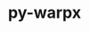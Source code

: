 ---
title: "py-warpx"
layout: cache
categories: [package, develop]
meta: {"versions": ["23.03", "23.06", "23.07"], "compilers": ["gcc@=11.1.0"], "oss": ["ubuntu20.04"], "platforms": ["linux"], "targets": ["ppc64le", "x86_64_v3"], "stacks": ["e4s", "e4s-power", "root"], "num_specs": 102, "num_specs_by_stack": {"root": 102, "e4s-power": 52, "e4s": 50}}
spec_details: [{"hash": "jx73ibfhscbtjcwzbhmboqb555hijl3n", "compiler": "gcc@=11.1.0", "versions": ["23.06"], "os": "ubuntu20.04", "platform": "linux", "target": "ppc64le", "variants": ["build_system=python_pip", "+mpi"], "stacks": ["root", "e4s-power"], "size": "-", "tarball": "https://binaries.spack.io/develop/build_cache/linux-ubuntu20.04-ppc64le/gcc-11.1.0/py-warpx-23.06/linux-ubuntu20.04-ppc64le-gcc-11.1.0-py-warpx-23.06-jx73ibfhscbtjcwzbhmboqb555hijl3n.spack"}, {"hash": "34ohraq6lbpymypqmxqykd6tquzrytmw", "compiler": "gcc@=11.1.0", "versions": ["23.03"], "os": "ubuntu20.04", "platform": "linux", "target": "ppc64le", "variants": ["build_system=python_pip", "+mpi"], "stacks": ["root", "e4s-power"], "size": "-", "tarball": "https://binaries.spack.io/develop/build_cache/linux-ubuntu20.04-ppc64le/gcc-11.1.0/py-warpx-23.03/linux-ubuntu20.04-ppc64le-gcc-11.1.0-py-warpx-23.03-34ohraq6lbpymypqmxqykd6tquzrytmw.spack"}, {"hash": "azp4ag7wk7f32fuzadjqrfu7fnjn6jl7", "compiler": "gcc@=11.1.0", "versions": ["23.03"], "os": "ubuntu20.04", "platform": "linux", "target": "ppc64le", "variants": ["build_system=python_pip", "+mpi"], "stacks": ["root", "e4s-power"], "size": "-", "tarball": "https://binaries.spack.io/develop/build_cache/linux-ubuntu20.04-ppc64le/gcc-11.1.0/py-warpx-23.03/linux-ubuntu20.04-ppc64le-gcc-11.1.0-py-warpx-23.03-azp4ag7wk7f32fuzadjqrfu7fnjn6jl7.spack"}, {"hash": "n3q64rhgvm7fi6lrjybp6ytttc42csso", "compiler": "gcc@=11.1.0", "versions": ["23.03"], "os": "ubuntu20.04", "platform": "linux", "target": "ppc64le", "variants": ["build_system=python_pip", "+mpi"], "stacks": ["root", "e4s-power"], "size": "-", "tarball": "https://binaries.spack.io/develop/build_cache/linux-ubuntu20.04-ppc64le/gcc-11.1.0/py-warpx-23.03/linux-ubuntu20.04-ppc64le-gcc-11.1.0-py-warpx-23.03-n3q64rhgvm7fi6lrjybp6ytttc42csso.spack"}, {"hash": "37moofvbodfoxmf65rydnlozzuudvznr", "compiler": "gcc@=11.1.0", "versions": ["23.03"], "os": "ubuntu20.04", "platform": "linux", "target": "ppc64le", "variants": ["build_system=python_pip", "+mpi"], "stacks": ["root", "e4s-power"], "size": "-", "tarball": "https://binaries.spack.io/develop/build_cache/linux-ubuntu20.04-ppc64le/gcc-11.1.0/py-warpx-23.03/linux-ubuntu20.04-ppc64le-gcc-11.1.0-py-warpx-23.03-37moofvbodfoxmf65rydnlozzuudvznr.spack"}, {"hash": "wile7xitkmcm6fzz6qp2xiwu2xw3brh6", "compiler": "gcc@=11.1.0", "versions": ["23.03"], "os": "ubuntu20.04", "platform": "linux", "target": "ppc64le", "variants": ["build_system=python_pip", "+mpi"], "stacks": ["root", "e4s-power"], "size": "-", "tarball": "https://binaries.spack.io/develop/build_cache/linux-ubuntu20.04-ppc64le/gcc-11.1.0/py-warpx-23.03/linux-ubuntu20.04-ppc64le-gcc-11.1.0-py-warpx-23.03-wile7xitkmcm6fzz6qp2xiwu2xw3brh6.spack"}, {"hash": "7cyyinmob2n6xfgmdudvppui2ghwttzm", "compiler": "gcc@=11.1.0", "versions": ["23.03"], "os": "ubuntu20.04", "platform": "linux", "target": "ppc64le", "variants": ["build_system=python_pip", "+mpi"], "stacks": ["root", "e4s-power"], "size": "-", "tarball": "https://binaries.spack.io/develop/build_cache/linux-ubuntu20.04-ppc64le/gcc-11.1.0/py-warpx-23.03/linux-ubuntu20.04-ppc64le-gcc-11.1.0-py-warpx-23.03-7cyyinmob2n6xfgmdudvppui2ghwttzm.spack"}, {"hash": "vghj4rni4zqlraipvgwranc7j53qrukn", "compiler": "gcc@=11.1.0", "versions": ["23.03"], "os": "ubuntu20.04", "platform": "linux", "target": "ppc64le", "variants": ["build_system=python_pip", "+mpi"], "stacks": ["root", "e4s-power"], "size": "-", "tarball": "https://binaries.spack.io/develop/build_cache/linux-ubuntu20.04-ppc64le/gcc-11.1.0/py-warpx-23.03/linux-ubuntu20.04-ppc64le-gcc-11.1.0-py-warpx-23.03-vghj4rni4zqlraipvgwranc7j53qrukn.spack"}, {"hash": "46j5nod5rhopz5ofart5f65vg7uyqd5m", "compiler": "gcc@=11.1.0", "versions": ["23.03"], "os": "ubuntu20.04", "platform": "linux", "target": "ppc64le", "variants": ["build_system=python_pip", "+mpi"], "stacks": ["root", "e4s-power"], "size": "-", "tarball": "https://binaries.spack.io/develop/build_cache/linux-ubuntu20.04-ppc64le/gcc-11.1.0/py-warpx-23.03/linux-ubuntu20.04-ppc64le-gcc-11.1.0-py-warpx-23.03-46j5nod5rhopz5ofart5f65vg7uyqd5m.spack"}, {"hash": "wz4uh4trzzkryqxq4gmxwvyqyv22axqk", "compiler": "gcc@=11.1.0", "versions": ["23.03"], "os": "ubuntu20.04", "platform": "linux", "target": "ppc64le", "variants": ["build_system=python_pip", "+mpi"], "stacks": ["root", "e4s-power"], "size": "-", "tarball": "https://binaries.spack.io/develop/build_cache/linux-ubuntu20.04-ppc64le/gcc-11.1.0/py-warpx-23.03/linux-ubuntu20.04-ppc64le-gcc-11.1.0-py-warpx-23.03-wz4uh4trzzkryqxq4gmxwvyqyv22axqk.spack"}, {"hash": "4im3jsbudhrlnps7kwtjwsrbrq2y755g", "compiler": "gcc@=11.1.0", "versions": ["23.03"], "os": "ubuntu20.04", "platform": "linux", "target": "ppc64le", "variants": ["build_system=python_pip", "+mpi"], "stacks": ["root", "e4s-power"], "size": "-", "tarball": "https://binaries.spack.io/develop/build_cache/linux-ubuntu20.04-ppc64le/gcc-11.1.0/py-warpx-23.03/linux-ubuntu20.04-ppc64le-gcc-11.1.0-py-warpx-23.03-4im3jsbudhrlnps7kwtjwsrbrq2y755g.spack"}, {"hash": "hgp6iocygtfmuoj2ac5a36evqhylhgvx", "compiler": "gcc@=11.1.0", "versions": ["23.03"], "os": "ubuntu20.04", "platform": "linux", "target": "ppc64le", "variants": ["build_system=python_pip", "+mpi"], "stacks": ["root", "e4s-power"], "size": "-", "tarball": "https://binaries.spack.io/develop/build_cache/linux-ubuntu20.04-ppc64le/gcc-11.1.0/py-warpx-23.03/linux-ubuntu20.04-ppc64le-gcc-11.1.0-py-warpx-23.03-hgp6iocygtfmuoj2ac5a36evqhylhgvx.spack"}, {"hash": "2otgiu4tzudfsm6vafnwodxt2piyexzs", "compiler": "gcc@=11.1.0", "versions": ["23.03"], "os": "ubuntu20.04", "platform": "linux", "target": "ppc64le", "variants": ["build_system=python_pip", "+mpi"], "stacks": ["root", "e4s-power"], "size": "-", "tarball": "https://binaries.spack.io/develop/build_cache/linux-ubuntu20.04-ppc64le/gcc-11.1.0/py-warpx-23.03/linux-ubuntu20.04-ppc64le-gcc-11.1.0-py-warpx-23.03-2otgiu4tzudfsm6vafnwodxt2piyexzs.spack"}, {"hash": "nt2rswa5odkw5bkjtxkoyjj7iv7nphdv", "compiler": "gcc@=11.1.0", "versions": ["23.03"], "os": "ubuntu20.04", "platform": "linux", "target": "ppc64le", "variants": ["build_system=python_pip", "+mpi"], "stacks": ["root", "e4s-power"], "size": "-", "tarball": "https://binaries.spack.io/develop/build_cache/linux-ubuntu20.04-ppc64le/gcc-11.1.0/py-warpx-23.03/linux-ubuntu20.04-ppc64le-gcc-11.1.0-py-warpx-23.03-nt2rswa5odkw5bkjtxkoyjj7iv7nphdv.spack"}, {"hash": "d2nvwcs2usi2tjpfe6xuoy4zk7qudnxt", "compiler": "gcc@=11.1.0", "versions": ["23.03"], "os": "ubuntu20.04", "platform": "linux", "target": "ppc64le", "variants": ["build_system=python_pip", "+mpi"], "stacks": ["root", "e4s-power"], "size": "-", "tarball": "https://binaries.spack.io/develop/build_cache/linux-ubuntu20.04-ppc64le/gcc-11.1.0/py-warpx-23.03/linux-ubuntu20.04-ppc64le-gcc-11.1.0-py-warpx-23.03-d2nvwcs2usi2tjpfe6xuoy4zk7qudnxt.spack"}, {"hash": "yeielbtzqjjkjyguntrajt5kggwgws2k", "compiler": "gcc@=11.1.0", "versions": ["23.03"], "os": "ubuntu20.04", "platform": "linux", "target": "ppc64le", "variants": ["build_system=python_pip", "+mpi"], "stacks": ["root", "e4s-power"], "size": "-", "tarball": "https://binaries.spack.io/develop/build_cache/linux-ubuntu20.04-ppc64le/gcc-11.1.0/py-warpx-23.03/linux-ubuntu20.04-ppc64le-gcc-11.1.0-py-warpx-23.03-yeielbtzqjjkjyguntrajt5kggwgws2k.spack"}, {"hash": "5z6rkuxblo7gqplivwlp7orydyl76d54", "compiler": "gcc@=11.1.0", "versions": ["23.03"], "os": "ubuntu20.04", "platform": "linux", "target": "ppc64le", "variants": ["build_system=python_pip", "+mpi"], "stacks": ["root", "e4s-power"], "size": "-", "tarball": "https://binaries.spack.io/develop/build_cache/linux-ubuntu20.04-ppc64le/gcc-11.1.0/py-warpx-23.03/linux-ubuntu20.04-ppc64le-gcc-11.1.0-py-warpx-23.03-5z6rkuxblo7gqplivwlp7orydyl76d54.spack"}, {"hash": "jnkrf6yk5vnhmqjd3trw6uuduybi5277", "compiler": "gcc@=11.1.0", "versions": ["23.03"], "os": "ubuntu20.04", "platform": "linux", "target": "ppc64le", "variants": ["build_system=python_pip", "+mpi"], "stacks": ["root", "e4s-power"], "size": "-", "tarball": "https://binaries.spack.io/develop/build_cache/linux-ubuntu20.04-ppc64le/gcc-11.1.0/py-warpx-23.03/linux-ubuntu20.04-ppc64le-gcc-11.1.0-py-warpx-23.03-jnkrf6yk5vnhmqjd3trw6uuduybi5277.spack"}, {"hash": "pmzi7pngxfdsnfj5s4ler3xitw3bkzru", "compiler": "gcc@=11.1.0", "versions": ["23.03"], "os": "ubuntu20.04", "platform": "linux", "target": "ppc64le", "variants": ["build_system=python_pip", "+mpi"], "stacks": ["root", "e4s-power"], "size": "-", "tarball": "https://binaries.spack.io/develop/build_cache/linux-ubuntu20.04-ppc64le/gcc-11.1.0/py-warpx-23.03/linux-ubuntu20.04-ppc64le-gcc-11.1.0-py-warpx-23.03-pmzi7pngxfdsnfj5s4ler3xitw3bkzru.spack"}, {"hash": "ciolgbrygeml4wzdy6qbjgotg2dojtkw", "compiler": "gcc@=11.1.0", "versions": ["23.03"], "os": "ubuntu20.04", "platform": "linux", "target": "ppc64le", "variants": ["build_system=python_pip", "+mpi"], "stacks": ["root", "e4s-power"], "size": "-", "tarball": "https://binaries.spack.io/develop/build_cache/linux-ubuntu20.04-ppc64le/gcc-11.1.0/py-warpx-23.03/linux-ubuntu20.04-ppc64le-gcc-11.1.0-py-warpx-23.03-ciolgbrygeml4wzdy6qbjgotg2dojtkw.spack"}, {"hash": "7dupdwvyxmrzj6a4d62x7e5nvbdc6gd4", "compiler": "gcc@=11.1.0", "versions": ["23.03"], "os": "ubuntu20.04", "platform": "linux", "target": "ppc64le", "variants": ["build_system=python_pip", "+mpi"], "stacks": ["root", "e4s-power"], "size": "-", "tarball": "https://binaries.spack.io/develop/build_cache/linux-ubuntu20.04-ppc64le/gcc-11.1.0/py-warpx-23.03/linux-ubuntu20.04-ppc64le-gcc-11.1.0-py-warpx-23.03-7dupdwvyxmrzj6a4d62x7e5nvbdc6gd4.spack"}, {"hash": "tnjzejs7iwdka4mkwnondizw3mzu2qni", "compiler": "gcc@=11.1.0", "versions": ["23.03"], "os": "ubuntu20.04", "platform": "linux", "target": "ppc64le", "variants": ["build_system=python_pip", "+mpi"], "stacks": ["root", "e4s-power"], "size": "-", "tarball": "https://binaries.spack.io/develop/build_cache/linux-ubuntu20.04-ppc64le/gcc-11.1.0/py-warpx-23.03/linux-ubuntu20.04-ppc64le-gcc-11.1.0-py-warpx-23.03-tnjzejs7iwdka4mkwnondizw3mzu2qni.spack"}, {"hash": "ar2azzgdlz3puy4ebyagiwfhs7wgymqn", "compiler": "gcc@=11.1.0", "versions": ["23.03"], "os": "ubuntu20.04", "platform": "linux", "target": "ppc64le", "variants": ["build_system=python_pip", "+mpi"], "stacks": ["root", "e4s-power"], "size": "-", "tarball": "https://binaries.spack.io/develop/build_cache/linux-ubuntu20.04-ppc64le/gcc-11.1.0/py-warpx-23.03/linux-ubuntu20.04-ppc64le-gcc-11.1.0-py-warpx-23.03-ar2azzgdlz3puy4ebyagiwfhs7wgymqn.spack"}, {"hash": "77aprn4aeahgkjyqv7xhydsair4xjgqz", "compiler": "gcc@=11.1.0", "versions": ["23.06"], "os": "ubuntu20.04", "platform": "linux", "target": "ppc64le", "variants": ["build_system=python_pip", "+mpi"], "stacks": ["root", "e4s-power"], "size": "-", "tarball": "https://binaries.spack.io/develop/build_cache/linux-ubuntu20.04-ppc64le/gcc-11.1.0/py-warpx-23.06/linux-ubuntu20.04-ppc64le-gcc-11.1.0-py-warpx-23.06-77aprn4aeahgkjyqv7xhydsair4xjgqz.spack"}, {"hash": "eftu2goonadmf4mzxaeis5lm2hs2v2rj", "compiler": "gcc@=11.1.0", "versions": ["23.03"], "os": "ubuntu20.04", "platform": "linux", "target": "ppc64le", "variants": ["build_system=python_pip", "+mpi"], "stacks": ["root", "e4s-power"], "size": "-", "tarball": "https://binaries.spack.io/develop/build_cache/linux-ubuntu20.04-ppc64le/gcc-11.1.0/py-warpx-23.03/linux-ubuntu20.04-ppc64le-gcc-11.1.0-py-warpx-23.03-eftu2goonadmf4mzxaeis5lm2hs2v2rj.spack"}, {"hash": "5tgtmvopadyv34dp64drv4fd6ckmzpm2", "compiler": "gcc@=11.1.0", "versions": ["23.06"], "os": "ubuntu20.04", "platform": "linux", "target": "ppc64le", "variants": ["build_system=python_pip", "+mpi"], "stacks": ["root", "e4s-power"], "size": "-", "tarball": "https://binaries.spack.io/develop/build_cache/linux-ubuntu20.04-ppc64le/gcc-11.1.0/py-warpx-23.06/linux-ubuntu20.04-ppc64le-gcc-11.1.0-py-warpx-23.06-5tgtmvopadyv34dp64drv4fd6ckmzpm2.spack"}, {"hash": "fzmn6mopojfjghknnodrsbnnhhc5nbll", "compiler": "gcc@=11.1.0", "versions": ["23.03"], "os": "ubuntu20.04", "platform": "linux", "target": "ppc64le", "variants": ["build_system=python_pip", "+mpi"], "stacks": ["root", "e4s-power"], "size": "-", "tarball": "https://binaries.spack.io/develop/build_cache/linux-ubuntu20.04-ppc64le/gcc-11.1.0/py-warpx-23.03/linux-ubuntu20.04-ppc64le-gcc-11.1.0-py-warpx-23.03-fzmn6mopojfjghknnodrsbnnhhc5nbll.spack"}, {"hash": "z5apyplukyatc5khtvkwrkc724ivw7rh", "compiler": "gcc@=11.1.0", "versions": ["23.03"], "os": "ubuntu20.04", "platform": "linux", "target": "ppc64le", "variants": ["build_system=python_pip", "+mpi"], "stacks": ["root", "e4s-power"], "size": "-", "tarball": "https://binaries.spack.io/develop/build_cache/linux-ubuntu20.04-ppc64le/gcc-11.1.0/py-warpx-23.03/linux-ubuntu20.04-ppc64le-gcc-11.1.0-py-warpx-23.03-z5apyplukyatc5khtvkwrkc724ivw7rh.spack"}, {"hash": "uljsbf5gfvza2pgtenzh5hy66euvypsd", "compiler": "gcc@=11.1.0", "versions": ["23.03"], "os": "ubuntu20.04", "platform": "linux", "target": "ppc64le", "variants": ["build_system=python_pip", "+mpi"], "stacks": ["root", "e4s-power"], "size": "-", "tarball": "https://binaries.spack.io/develop/build_cache/linux-ubuntu20.04-ppc64le/gcc-11.1.0/py-warpx-23.03/linux-ubuntu20.04-ppc64le-gcc-11.1.0-py-warpx-23.03-uljsbf5gfvza2pgtenzh5hy66euvypsd.spack"}, {"hash": "nz3xc7mf377ysobwoyw7jgzzduiewzqr", "compiler": "gcc@=11.1.0", "versions": ["23.03"], "os": "ubuntu20.04", "platform": "linux", "target": "ppc64le", "variants": ["build_system=python_pip", "+mpi"], "stacks": ["root", "e4s-power"], "size": "-", "tarball": "https://binaries.spack.io/develop/build_cache/linux-ubuntu20.04-ppc64le/gcc-11.1.0/py-warpx-23.03/linux-ubuntu20.04-ppc64le-gcc-11.1.0-py-warpx-23.03-nz3xc7mf377ysobwoyw7jgzzduiewzqr.spack"}, {"hash": "acqdy5xqdoejdnol66q7jx4ciozzcgoj", "compiler": "gcc@=11.1.0", "versions": ["23.06"], "os": "ubuntu20.04", "platform": "linux", "target": "ppc64le", "variants": ["build_system=python_pip", "+mpi"], "stacks": ["root", "e4s-power"], "size": "-", "tarball": "https://binaries.spack.io/develop/build_cache/linux-ubuntu20.04-ppc64le/gcc-11.1.0/py-warpx-23.06/linux-ubuntu20.04-ppc64le-gcc-11.1.0-py-warpx-23.06-acqdy5xqdoejdnol66q7jx4ciozzcgoj.spack"}, {"hash": "ge5fnwd2xqbbro6gttv73hc7qlokbyal", "compiler": "gcc@=11.1.0", "versions": ["23.03"], "os": "ubuntu20.04", "platform": "linux", "target": "ppc64le", "variants": ["build_system=python_pip", "+mpi"], "stacks": ["root", "e4s-power"], "size": "-", "tarball": "https://binaries.spack.io/develop/build_cache/linux-ubuntu20.04-ppc64le/gcc-11.1.0/py-warpx-23.03/linux-ubuntu20.04-ppc64le-gcc-11.1.0-py-warpx-23.03-ge5fnwd2xqbbro6gttv73hc7qlokbyal.spack"}, {"hash": "qhovqybrb37vl3h4ac3ghenwokbgxpnj", "compiler": "gcc@=11.1.0", "versions": ["23.03"], "os": "ubuntu20.04", "platform": "linux", "target": "ppc64le", "variants": ["build_system=python_pip", "+mpi"], "stacks": ["root", "e4s-power"], "size": "-", "tarball": "https://binaries.spack.io/develop/build_cache/linux-ubuntu20.04-ppc64le/gcc-11.1.0/py-warpx-23.03/linux-ubuntu20.04-ppc64le-gcc-11.1.0-py-warpx-23.03-qhovqybrb37vl3h4ac3ghenwokbgxpnj.spack"}, {"hash": "zxgkcg46uvjtdbqwkgootipa27batgnw", "compiler": "gcc@=11.1.0", "versions": ["23.03"], "os": "ubuntu20.04", "platform": "linux", "target": "ppc64le", "variants": ["build_system=python_pip", "+mpi"], "stacks": ["root", "e4s-power"], "size": "-", "tarball": "https://binaries.spack.io/develop/build_cache/linux-ubuntu20.04-ppc64le/gcc-11.1.0/py-warpx-23.03/linux-ubuntu20.04-ppc64le-gcc-11.1.0-py-warpx-23.03-zxgkcg46uvjtdbqwkgootipa27batgnw.spack"}, {"hash": "ncdjxhuwj4mlkkq7qdusnz2j56f5gkxp", "compiler": "gcc@=11.1.0", "versions": ["23.07"], "os": "ubuntu20.04", "platform": "linux", "target": "ppc64le", "variants": ["build_system=python_pip", "+mpi"], "stacks": ["root", "e4s-power"], "size": "-", "tarball": "https://binaries.spack.io/develop/build_cache/linux-ubuntu20.04-ppc64le/gcc-11.1.0/py-warpx-23.07/linux-ubuntu20.04-ppc64le-gcc-11.1.0-py-warpx-23.07-ncdjxhuwj4mlkkq7qdusnz2j56f5gkxp.spack"}, {"hash": "daect73wo7sp7aac2ojwqekizr4mxx4j", "compiler": "gcc@=11.1.0", "versions": ["23.06"], "os": "ubuntu20.04", "platform": "linux", "target": "ppc64le", "variants": ["build_system=python_pip", "+mpi"], "stacks": ["root", "e4s-power"], "size": "-", "tarball": "https://binaries.spack.io/develop/build_cache/linux-ubuntu20.04-ppc64le/gcc-11.1.0/py-warpx-23.06/linux-ubuntu20.04-ppc64le-gcc-11.1.0-py-warpx-23.06-daect73wo7sp7aac2ojwqekizr4mxx4j.spack"}, {"hash": "fcvorofjptmkn2his463u6gglclfjavt", "compiler": "gcc@=11.1.0", "versions": ["23.06"], "os": "ubuntu20.04", "platform": "linux", "target": "ppc64le", "variants": ["build_system=python_pip", "+mpi"], "stacks": ["root", "e4s-power"], "size": "-", "tarball": "https://binaries.spack.io/develop/build_cache/linux-ubuntu20.04-ppc64le/gcc-11.1.0/py-warpx-23.06/linux-ubuntu20.04-ppc64le-gcc-11.1.0-py-warpx-23.06-fcvorofjptmkn2his463u6gglclfjavt.spack"}, {"hash": "krzlbbqpbz5pl5isa7ttr4rfa7nlb7ir", "compiler": "gcc@=11.1.0", "versions": ["23.06"], "os": "ubuntu20.04", "platform": "linux", "target": "ppc64le", "variants": ["build_system=python_pip", "+mpi"], "stacks": ["root", "e4s-power"], "size": "-", "tarball": "https://binaries.spack.io/develop/build_cache/linux-ubuntu20.04-ppc64le/gcc-11.1.0/py-warpx-23.06/linux-ubuntu20.04-ppc64le-gcc-11.1.0-py-warpx-23.06-krzlbbqpbz5pl5isa7ttr4rfa7nlb7ir.spack"}, {"hash": "6wdwzq4ntjudcglcdpki4iitrg72jqgf", "compiler": "gcc@=11.1.0", "versions": ["23.06"], "os": "ubuntu20.04", "platform": "linux", "target": "ppc64le", "variants": ["build_system=python_pip", "+mpi"], "stacks": ["root", "e4s-power"], "size": "-", "tarball": "https://binaries.spack.io/develop/build_cache/linux-ubuntu20.04-ppc64le/gcc-11.1.0/py-warpx-23.06/linux-ubuntu20.04-ppc64le-gcc-11.1.0-py-warpx-23.06-6wdwzq4ntjudcglcdpki4iitrg72jqgf.spack"}, {"hash": "mr2mj7n45qecj6g37mxpijjw62qdqcgk", "compiler": "gcc@=11.1.0", "versions": ["23.06"], "os": "ubuntu20.04", "platform": "linux", "target": "ppc64le", "variants": ["build_system=python_pip", "+mpi"], "stacks": ["root", "e4s-power"], "size": "-", "tarball": "https://binaries.spack.io/develop/build_cache/linux-ubuntu20.04-ppc64le/gcc-11.1.0/py-warpx-23.06/linux-ubuntu20.04-ppc64le-gcc-11.1.0-py-warpx-23.06-mr2mj7n45qecj6g37mxpijjw62qdqcgk.spack"}, {"hash": "keevb4s3oq6c672thjvnx7yqrvscrkkb", "compiler": "gcc@=11.1.0", "versions": ["23.06"], "os": "ubuntu20.04", "platform": "linux", "target": "ppc64le", "variants": ["build_system=python_pip", "+mpi"], "stacks": ["root", "e4s-power"], "size": "-", "tarball": "https://binaries.spack.io/develop/build_cache/linux-ubuntu20.04-ppc64le/gcc-11.1.0/py-warpx-23.06/linux-ubuntu20.04-ppc64le-gcc-11.1.0-py-warpx-23.06-keevb4s3oq6c672thjvnx7yqrvscrkkb.spack"}, {"hash": "ozpt6s6vt7ddb7ciyaotbomyhrhpakpu", "compiler": "gcc@=11.1.0", "versions": ["23.06"], "os": "ubuntu20.04", "platform": "linux", "target": "ppc64le", "variants": ["build_system=python_pip", "+mpi"], "stacks": ["root", "e4s-power"], "size": "-", "tarball": "https://binaries.spack.io/develop/build_cache/linux-ubuntu20.04-ppc64le/gcc-11.1.0/py-warpx-23.06/linux-ubuntu20.04-ppc64le-gcc-11.1.0-py-warpx-23.06-ozpt6s6vt7ddb7ciyaotbomyhrhpakpu.spack"}, {"hash": "nso5oklcr2cyul2vor3dtefktr5rkd25", "compiler": "gcc@=11.1.0", "versions": ["23.06"], "os": "ubuntu20.04", "platform": "linux", "target": "ppc64le", "variants": ["build_system=python_pip", "+mpi"], "stacks": ["root", "e4s-power"], "size": "-", "tarball": "https://binaries.spack.io/develop/build_cache/linux-ubuntu20.04-ppc64le/gcc-11.1.0/py-warpx-23.06/linux-ubuntu20.04-ppc64le-gcc-11.1.0-py-warpx-23.06-nso5oklcr2cyul2vor3dtefktr5rkd25.spack"}, {"hash": "xjkufykibp36g2otykjxgeerudaobgkj", "compiler": "gcc@=11.1.0", "versions": ["23.06"], "os": "ubuntu20.04", "platform": "linux", "target": "ppc64le", "variants": ["build_system=python_pip", "+mpi"], "stacks": ["root", "e4s-power"], "size": "-", "tarball": "https://binaries.spack.io/develop/build_cache/linux-ubuntu20.04-ppc64le/gcc-11.1.0/py-warpx-23.06/linux-ubuntu20.04-ppc64le-gcc-11.1.0-py-warpx-23.06-xjkufykibp36g2otykjxgeerudaobgkj.spack"}, {"hash": "zstsi4b3wzs6y5j7kcirs23jpd5jydhf", "compiler": "gcc@=11.1.0", "versions": ["23.06"], "os": "ubuntu20.04", "platform": "linux", "target": "ppc64le", "variants": ["build_system=python_pip", "+mpi"], "stacks": ["root", "e4s-power"], "size": "-", "tarball": "https://binaries.spack.io/develop/build_cache/linux-ubuntu20.04-ppc64le/gcc-11.1.0/py-warpx-23.06/linux-ubuntu20.04-ppc64le-gcc-11.1.0-py-warpx-23.06-zstsi4b3wzs6y5j7kcirs23jpd5jydhf.spack"}, {"hash": "7hajtrbic3incszyofspklvfmybp5hx6", "compiler": "gcc@=11.1.0", "versions": ["23.06"], "os": "ubuntu20.04", "platform": "linux", "target": "ppc64le", "variants": ["build_system=python_pip", "+mpi"], "stacks": ["root", "e4s-power"], "size": "-", "tarball": "https://binaries.spack.io/develop/build_cache/linux-ubuntu20.04-ppc64le/gcc-11.1.0/py-warpx-23.06/linux-ubuntu20.04-ppc64le-gcc-11.1.0-py-warpx-23.06-7hajtrbic3incszyofspklvfmybp5hx6.spack"}, {"hash": "x6pbyqamrpjlmecyuzerqnilutjxtial", "compiler": "gcc@=11.1.0", "versions": ["23.06"], "os": "ubuntu20.04", "platform": "linux", "target": "ppc64le", "variants": ["build_system=python_pip", "+mpi"], "stacks": ["root", "e4s-power"], "size": "-", "tarball": "https://binaries.spack.io/develop/build_cache/linux-ubuntu20.04-ppc64le/gcc-11.1.0/py-warpx-23.06/linux-ubuntu20.04-ppc64le-gcc-11.1.0-py-warpx-23.06-x6pbyqamrpjlmecyuzerqnilutjxtial.spack"}, {"hash": "jtq3szacjucofe7yaj6lnyxxkdv5cjdq", "compiler": "gcc@=11.1.0", "versions": ["23.07"], "os": "ubuntu20.04", "platform": "linux", "target": "ppc64le", "variants": ["build_system=python_pip", "+mpi"], "stacks": ["root", "e4s-power"], "size": "-", "tarball": "https://binaries.spack.io/develop/build_cache/linux-ubuntu20.04-ppc64le/gcc-11.1.0/py-warpx-23.07/linux-ubuntu20.04-ppc64le-gcc-11.1.0-py-warpx-23.07-jtq3szacjucofe7yaj6lnyxxkdv5cjdq.spack"}, {"hash": "vksimzxq6j4q45whpjrdfjurcacof52p", "compiler": "gcc@=11.1.0", "versions": ["23.06"], "os": "ubuntu20.04", "platform": "linux", "target": "ppc64le", "variants": ["build_system=python_pip", "+mpi"], "stacks": ["root", "e4s-power"], "size": "-", "tarball": "https://binaries.spack.io/develop/build_cache/linux-ubuntu20.04-ppc64le/gcc-11.1.0/py-warpx-23.06/linux-ubuntu20.04-ppc64le-gcc-11.1.0-py-warpx-23.06-vksimzxq6j4q45whpjrdfjurcacof52p.spack"}, {"hash": "uuyrmyhdcwy4wt7acbmqm7gbzjq7ni2p", "compiler": "gcc@=11.1.0", "versions": ["23.06"], "os": "ubuntu20.04", "platform": "linux", "target": "ppc64le", "variants": ["build_system=python_pip", "+mpi"], "stacks": ["root", "e4s-power"], "size": "-", "tarball": "https://binaries.spack.io/develop/build_cache/linux-ubuntu20.04-ppc64le/gcc-11.1.0/py-warpx-23.06/linux-ubuntu20.04-ppc64le-gcc-11.1.0-py-warpx-23.06-uuyrmyhdcwy4wt7acbmqm7gbzjq7ni2p.spack"}, {"hash": "tsdgamdttglgvcjqqxv2yiiimjc574z5", "compiler": "gcc@=11.1.0", "versions": ["23.06"], "os": "ubuntu20.04", "platform": "linux", "target": "ppc64le", "variants": ["build_system=python_pip", "+mpi"], "stacks": ["root", "e4s-power"], "size": "-", "tarball": "https://binaries.spack.io/develop/build_cache/linux-ubuntu20.04-ppc64le/gcc-11.1.0/py-warpx-23.06/linux-ubuntu20.04-ppc64le-gcc-11.1.0-py-warpx-23.06-tsdgamdttglgvcjqqxv2yiiimjc574z5.spack"}, {"hash": "x26bemviluosd7emn6zarozs54qfoqje", "compiler": "gcc@=11.1.0", "versions": ["23.07"], "os": "ubuntu20.04", "platform": "linux", "target": "ppc64le", "variants": ["build_system=python_pip", "+mpi"], "stacks": ["root", "e4s-power"], "size": "-", "tarball": "https://binaries.spack.io/develop/build_cache/linux-ubuntu20.04-ppc64le/gcc-11.1.0/py-warpx-23.07/linux-ubuntu20.04-ppc64le-gcc-11.1.0-py-warpx-23.07-x26bemviluosd7emn6zarozs54qfoqje.spack"}, {"hash": "2w62rv33fv3vix7yi3dllrezwiad57jz", "compiler": "gcc@=11.1.0", "versions": ["23.03"], "os": "ubuntu20.04", "platform": "linux", "target": "x86_64_v3", "variants": ["build_system=python_pip", "+mpi"], "stacks": ["e4s", "root"], "size": "-", "tarball": "https://binaries.spack.io/develop/build_cache/linux-ubuntu20.04-x86_64_v3/gcc-11.1.0/py-warpx-23.03/linux-ubuntu20.04-x86_64_v3-gcc-11.1.0-py-warpx-23.03-2w62rv33fv3vix7yi3dllrezwiad57jz.spack"}, {"hash": "gxuin5dzfoanrgxfsg73tp6m37c7fc22", "compiler": "gcc@=11.1.0", "versions": ["23.03"], "os": "ubuntu20.04", "platform": "linux", "target": "x86_64_v3", "variants": ["build_system=python_pip", "+mpi"], "stacks": ["e4s", "root"], "size": "-", "tarball": "https://binaries.spack.io/develop/build_cache/linux-ubuntu20.04-x86_64_v3/gcc-11.1.0/py-warpx-23.03/linux-ubuntu20.04-x86_64_v3-gcc-11.1.0-py-warpx-23.03-gxuin5dzfoanrgxfsg73tp6m37c7fc22.spack"}, {"hash": "hiujhkdz7cxrag2db6mewpyepulicp7q", "compiler": "gcc@=11.1.0", "versions": ["23.03"], "os": "ubuntu20.04", "platform": "linux", "target": "x86_64_v3", "variants": ["build_system=python_pip", "+mpi"], "stacks": ["e4s", "root"], "size": "-", "tarball": "https://binaries.spack.io/develop/build_cache/linux-ubuntu20.04-x86_64_v3/gcc-11.1.0/py-warpx-23.03/linux-ubuntu20.04-x86_64_v3-gcc-11.1.0-py-warpx-23.03-hiujhkdz7cxrag2db6mewpyepulicp7q.spack"}, {"hash": "hgvwknlsbksuuok35b4yyzasnescn7kj", "compiler": "gcc@=11.1.0", "versions": ["23.03"], "os": "ubuntu20.04", "platform": "linux", "target": "x86_64_v3", "variants": ["build_system=python_pip", "+mpi"], "stacks": ["e4s", "root"], "size": "-", "tarball": "https://binaries.spack.io/develop/build_cache/linux-ubuntu20.04-x86_64_v3/gcc-11.1.0/py-warpx-23.03/linux-ubuntu20.04-x86_64_v3-gcc-11.1.0-py-warpx-23.03-hgvwknlsbksuuok35b4yyzasnescn7kj.spack"}, {"hash": "f4cgnrsmuiz24gnijusr3jx7wwnal2bq", "compiler": "gcc@=11.1.0", "versions": ["23.03"], "os": "ubuntu20.04", "platform": "linux", "target": "x86_64_v3", "variants": ["build_system=python_pip", "+mpi"], "stacks": ["e4s", "root"], "size": "-", "tarball": "https://binaries.spack.io/develop/build_cache/linux-ubuntu20.04-x86_64_v3/gcc-11.1.0/py-warpx-23.03/linux-ubuntu20.04-x86_64_v3-gcc-11.1.0-py-warpx-23.03-f4cgnrsmuiz24gnijusr3jx7wwnal2bq.spack"}, {"hash": "bcgwrer4usypsqclzjeqfhajrkv6brg6", "compiler": "gcc@=11.1.0", "versions": ["23.03"], "os": "ubuntu20.04", "platform": "linux", "target": "x86_64_v3", "variants": ["build_system=python_pip", "+mpi"], "stacks": ["e4s", "root"], "size": "-", "tarball": "https://binaries.spack.io/develop/build_cache/linux-ubuntu20.04-x86_64_v3/gcc-11.1.0/py-warpx-23.03/linux-ubuntu20.04-x86_64_v3-gcc-11.1.0-py-warpx-23.03-bcgwrer4usypsqclzjeqfhajrkv6brg6.spack"}, {"hash": "36dr4vdg6apewsgw6iwkukekyvnvvdkz", "compiler": "gcc@=11.1.0", "versions": ["23.03"], "os": "ubuntu20.04", "platform": "linux", "target": "x86_64_v3", "variants": ["build_system=python_pip", "+mpi"], "stacks": ["e4s", "root"], "size": "-", "tarball": "https://binaries.spack.io/develop/build_cache/linux-ubuntu20.04-x86_64_v3/gcc-11.1.0/py-warpx-23.03/linux-ubuntu20.04-x86_64_v3-gcc-11.1.0-py-warpx-23.03-36dr4vdg6apewsgw6iwkukekyvnvvdkz.spack"}, {"hash": "3lzquwh2um5n5zlwamjmgffqlibske2d", "compiler": "gcc@=11.1.0", "versions": ["23.03"], "os": "ubuntu20.04", "platform": "linux", "target": "x86_64_v3", "variants": ["build_system=python_pip", "+mpi"], "stacks": ["e4s", "root"], "size": "-", "tarball": "https://binaries.spack.io/develop/build_cache/linux-ubuntu20.04-x86_64_v3/gcc-11.1.0/py-warpx-23.03/linux-ubuntu20.04-x86_64_v3-gcc-11.1.0-py-warpx-23.03-3lzquwh2um5n5zlwamjmgffqlibske2d.spack"}, {"hash": "c5pd5ie2i3czoa2iu3nl63vgcus32ysc", "compiler": "gcc@=11.1.0", "versions": ["23.03"], "os": "ubuntu20.04", "platform": "linux", "target": "x86_64_v3", "variants": ["build_system=python_pip", "+mpi"], "stacks": ["e4s", "root"], "size": "-", "tarball": "https://binaries.spack.io/develop/build_cache/linux-ubuntu20.04-x86_64_v3/gcc-11.1.0/py-warpx-23.03/linux-ubuntu20.04-x86_64_v3-gcc-11.1.0-py-warpx-23.03-c5pd5ie2i3czoa2iu3nl63vgcus32ysc.spack"}, {"hash": "2iapvo37tsn5vnpc2ne3y7digwfyhi3r", "compiler": "gcc@=11.1.0", "versions": ["23.03"], "os": "ubuntu20.04", "platform": "linux", "target": "x86_64_v3", "variants": ["build_system=python_pip", "+mpi"], "stacks": ["e4s", "root"], "size": "-", "tarball": "https://binaries.spack.io/develop/build_cache/linux-ubuntu20.04-x86_64_v3/gcc-11.1.0/py-warpx-23.03/linux-ubuntu20.04-x86_64_v3-gcc-11.1.0-py-warpx-23.03-2iapvo37tsn5vnpc2ne3y7digwfyhi3r.spack"}, {"hash": "phnaishljxoxd4s6axfuvw7afcycuj3j", "compiler": "gcc@=11.1.0", "versions": ["23.06"], "os": "ubuntu20.04", "platform": "linux", "target": "x86_64_v3", "variants": ["build_system=python_pip", "+mpi"], "stacks": ["e4s", "root"], "size": "-", "tarball": "https://binaries.spack.io/develop/build_cache/linux-ubuntu20.04-x86_64_v3/gcc-11.1.0/py-warpx-23.06/linux-ubuntu20.04-x86_64_v3-gcc-11.1.0-py-warpx-23.06-phnaishljxoxd4s6axfuvw7afcycuj3j.spack"}, {"hash": "ej3p4d3xvt7yc2vw2og2346z76rgehrw", "compiler": "gcc@=11.1.0", "versions": ["23.03"], "os": "ubuntu20.04", "platform": "linux", "target": "x86_64_v3", "variants": ["build_system=python_pip", "+mpi"], "stacks": ["e4s", "root"], "size": "-", "tarball": "https://binaries.spack.io/develop/build_cache/linux-ubuntu20.04-x86_64_v3/gcc-11.1.0/py-warpx-23.03/linux-ubuntu20.04-x86_64_v3-gcc-11.1.0-py-warpx-23.03-ej3p4d3xvt7yc2vw2og2346z76rgehrw.spack"}, {"hash": "ig5r5jisfmxp3hztto5ejzezu34dvpyt", "compiler": "gcc@=11.1.0", "versions": ["23.03"], "os": "ubuntu20.04", "platform": "linux", "target": "x86_64_v3", "variants": ["build_system=python_pip", "+mpi"], "stacks": ["e4s", "root"], "size": "-", "tarball": "https://binaries.spack.io/develop/build_cache/linux-ubuntu20.04-x86_64_v3/gcc-11.1.0/py-warpx-23.03/linux-ubuntu20.04-x86_64_v3-gcc-11.1.0-py-warpx-23.03-ig5r5jisfmxp3hztto5ejzezu34dvpyt.spack"}, {"hash": "skgvg6y7u7rhoqnfrtu2kp4ufevcgcp2", "compiler": "gcc@=11.1.0", "versions": ["23.03"], "os": "ubuntu20.04", "platform": "linux", "target": "x86_64_v3", "variants": ["build_system=python_pip", "+mpi"], "stacks": ["e4s", "root"], "size": "-", "tarball": "https://binaries.spack.io/develop/build_cache/linux-ubuntu20.04-x86_64_v3/gcc-11.1.0/py-warpx-23.03/linux-ubuntu20.04-x86_64_v3-gcc-11.1.0-py-warpx-23.03-skgvg6y7u7rhoqnfrtu2kp4ufevcgcp2.spack"}, {"hash": "tiexfzz4iqqd5bxry2bekgubyc3qlfuu", "compiler": "gcc@=11.1.0", "versions": ["23.03"], "os": "ubuntu20.04", "platform": "linux", "target": "x86_64_v3", "variants": ["build_system=python_pip", "+mpi"], "stacks": ["e4s", "root"], "size": "-", "tarball": "https://binaries.spack.io/develop/build_cache/linux-ubuntu20.04-x86_64_v3/gcc-11.1.0/py-warpx-23.03/linux-ubuntu20.04-x86_64_v3-gcc-11.1.0-py-warpx-23.03-tiexfzz4iqqd5bxry2bekgubyc3qlfuu.spack"}, {"hash": "k5bnx6fst5jucyujrrpbroejmzi65esr", "compiler": "gcc@=11.1.0", "versions": ["23.03"], "os": "ubuntu20.04", "platform": "linux", "target": "x86_64_v3", "variants": ["build_system=python_pip", "+mpi"], "stacks": ["e4s", "root"], "size": "-", "tarball": "https://binaries.spack.io/develop/build_cache/linux-ubuntu20.04-x86_64_v3/gcc-11.1.0/py-warpx-23.03/linux-ubuntu20.04-x86_64_v3-gcc-11.1.0-py-warpx-23.03-k5bnx6fst5jucyujrrpbroejmzi65esr.spack"}, {"hash": "4cyrjm6flgzrhvy4rt2euiltljaitlof", "compiler": "gcc@=11.1.0", "versions": ["23.06"], "os": "ubuntu20.04", "platform": "linux", "target": "x86_64_v3", "variants": ["build_system=python_pip", "+mpi"], "stacks": ["e4s", "root"], "size": "-", "tarball": "https://binaries.spack.io/develop/build_cache/linux-ubuntu20.04-x86_64_v3/gcc-11.1.0/py-warpx-23.06/linux-ubuntu20.04-x86_64_v3-gcc-11.1.0-py-warpx-23.06-4cyrjm6flgzrhvy4rt2euiltljaitlof.spack"}, {"hash": "ptbh5uuy2g7fik7zumstra43jvab6oys", "compiler": "gcc@=11.1.0", "versions": ["23.03"], "os": "ubuntu20.04", "platform": "linux", "target": "x86_64_v3", "variants": ["build_system=python_pip", "+mpi"], "stacks": ["e4s", "root"], "size": "-", "tarball": "https://binaries.spack.io/develop/build_cache/linux-ubuntu20.04-x86_64_v3/gcc-11.1.0/py-warpx-23.03/linux-ubuntu20.04-x86_64_v3-gcc-11.1.0-py-warpx-23.03-ptbh5uuy2g7fik7zumstra43jvab6oys.spack"}, {"hash": "6lk35zfumgflohcjbi2lob2hz6yljqwe", "compiler": "gcc@=11.1.0", "versions": ["23.06"], "os": "ubuntu20.04", "platform": "linux", "target": "x86_64_v3", "variants": ["build_system=python_pip", "+mpi"], "stacks": ["e4s", "root"], "size": "-", "tarball": "https://binaries.spack.io/develop/build_cache/linux-ubuntu20.04-x86_64_v3/gcc-11.1.0/py-warpx-23.06/linux-ubuntu20.04-x86_64_v3-gcc-11.1.0-py-warpx-23.06-6lk35zfumgflohcjbi2lob2hz6yljqwe.spack"}, {"hash": "l2ypskx3jtmqhlb7nkpg3ynbpiotz2hd", "compiler": "gcc@=11.1.0", "versions": ["23.03"], "os": "ubuntu20.04", "platform": "linux", "target": "x86_64_v3", "variants": ["build_system=python_pip", "+mpi"], "stacks": ["e4s", "root"], "size": "-", "tarball": "https://binaries.spack.io/develop/build_cache/linux-ubuntu20.04-x86_64_v3/gcc-11.1.0/py-warpx-23.03/linux-ubuntu20.04-x86_64_v3-gcc-11.1.0-py-warpx-23.03-l2ypskx3jtmqhlb7nkpg3ynbpiotz2hd.spack"}, {"hash": "w4v57rvap55ixaq4grpcjfuz7m6zdaai", "compiler": "gcc@=11.1.0", "versions": ["23.03"], "os": "ubuntu20.04", "platform": "linux", "target": "x86_64_v3", "variants": ["build_system=python_pip", "+mpi"], "stacks": ["e4s", "root"], "size": "-", "tarball": "https://binaries.spack.io/develop/build_cache/linux-ubuntu20.04-x86_64_v3/gcc-11.1.0/py-warpx-23.03/linux-ubuntu20.04-x86_64_v3-gcc-11.1.0-py-warpx-23.03-w4v57rvap55ixaq4grpcjfuz7m6zdaai.spack"}, {"hash": "kfhzu6gg35etqingqgvopibenzbcnoah", "compiler": "gcc@=11.1.0", "versions": ["23.03"], "os": "ubuntu20.04", "platform": "linux", "target": "x86_64_v3", "variants": ["build_system=python_pip", "+mpi"], "stacks": ["e4s", "root"], "size": "-", "tarball": "https://binaries.spack.io/develop/build_cache/linux-ubuntu20.04-x86_64_v3/gcc-11.1.0/py-warpx-23.03/linux-ubuntu20.04-x86_64_v3-gcc-11.1.0-py-warpx-23.03-kfhzu6gg35etqingqgvopibenzbcnoah.spack"}, {"hash": "dsefesiehvvqsdw7bdxcqtnndxm24qim", "compiler": "gcc@=11.1.0", "versions": ["23.06"], "os": "ubuntu20.04", "platform": "linux", "target": "x86_64_v3", "variants": ["build_system=python_pip", "+mpi"], "stacks": ["e4s", "root"], "size": "-", "tarball": "https://binaries.spack.io/develop/build_cache/linux-ubuntu20.04-x86_64_v3/gcc-11.1.0/py-warpx-23.06/linux-ubuntu20.04-x86_64_v3-gcc-11.1.0-py-warpx-23.06-dsefesiehvvqsdw7bdxcqtnndxm24qim.spack"}, {"hash": "lb5ozbosqvxabdldqsk4ixe2sxr7bo56", "compiler": "gcc@=11.1.0", "versions": ["23.03"], "os": "ubuntu20.04", "platform": "linux", "target": "x86_64_v3", "variants": ["build_system=python_pip", "+mpi"], "stacks": ["e4s", "root"], "size": "-", "tarball": "https://binaries.spack.io/develop/build_cache/linux-ubuntu20.04-x86_64_v3/gcc-11.1.0/py-warpx-23.03/linux-ubuntu20.04-x86_64_v3-gcc-11.1.0-py-warpx-23.03-lb5ozbosqvxabdldqsk4ixe2sxr7bo56.spack"}, {"hash": "amntckm6j4uxu3hznkebe742hynu3x5j", "compiler": "gcc@=11.1.0", "versions": ["23.06"], "os": "ubuntu20.04", "platform": "linux", "target": "x86_64_v3", "variants": ["build_system=python_pip", "+mpi"], "stacks": ["e4s", "root"], "size": "-", "tarball": "https://binaries.spack.io/develop/build_cache/linux-ubuntu20.04-x86_64_v3/gcc-11.1.0/py-warpx-23.06/linux-ubuntu20.04-x86_64_v3-gcc-11.1.0-py-warpx-23.06-amntckm6j4uxu3hznkebe742hynu3x5j.spack"}, {"hash": "rb3s7bx7zubhugjzizpfr7x2jriwzti5", "compiler": "gcc@=11.1.0", "versions": ["23.03"], "os": "ubuntu20.04", "platform": "linux", "target": "x86_64_v3", "variants": ["build_system=python_pip", "+mpi"], "stacks": ["e4s", "root"], "size": "-", "tarball": "https://binaries.spack.io/develop/build_cache/linux-ubuntu20.04-x86_64_v3/gcc-11.1.0/py-warpx-23.03/linux-ubuntu20.04-x86_64_v3-gcc-11.1.0-py-warpx-23.03-rb3s7bx7zubhugjzizpfr7x2jriwzti5.spack"}, {"hash": "7yha45vbo6lzezmtxsb6nuxpkgab4gqu", "compiler": "gcc@=11.1.0", "versions": ["23.06"], "os": "ubuntu20.04", "platform": "linux", "target": "x86_64_v3", "variants": ["build_system=python_pip", "+mpi"], "stacks": ["e4s", "root"], "size": "-", "tarball": "https://binaries.spack.io/develop/build_cache/linux-ubuntu20.04-x86_64_v3/gcc-11.1.0/py-warpx-23.06/linux-ubuntu20.04-x86_64_v3-gcc-11.1.0-py-warpx-23.06-7yha45vbo6lzezmtxsb6nuxpkgab4gqu.spack"}, {"hash": "nczolofyldzbc4tv2bahtcwc4hhtvfrp", "compiler": "gcc@=11.1.0", "versions": ["23.03"], "os": "ubuntu20.04", "platform": "linux", "target": "x86_64_v3", "variants": ["build_system=python_pip", "+mpi"], "stacks": ["e4s", "root"], "size": "-", "tarball": "https://binaries.spack.io/develop/build_cache/linux-ubuntu20.04-x86_64_v3/gcc-11.1.0/py-warpx-23.03/linux-ubuntu20.04-x86_64_v3-gcc-11.1.0-py-warpx-23.03-nczolofyldzbc4tv2bahtcwc4hhtvfrp.spack"}, {"hash": "czlfcackynelkot3nsk6klatgotw2cbh", "compiler": "gcc@=11.1.0", "versions": ["23.06"], "os": "ubuntu20.04", "platform": "linux", "target": "x86_64_v3", "variants": ["build_system=python_pip", "+mpi"], "stacks": ["e4s", "root"], "size": "-", "tarball": "https://binaries.spack.io/develop/build_cache/linux-ubuntu20.04-x86_64_v3/gcc-11.1.0/py-warpx-23.06/linux-ubuntu20.04-x86_64_v3-gcc-11.1.0-py-warpx-23.06-czlfcackynelkot3nsk6klatgotw2cbh.spack"}, {"hash": "sdjeyferszxdkj2e54a6guzzyuicqdzb", "compiler": "gcc@=11.1.0", "versions": ["23.03"], "os": "ubuntu20.04", "platform": "linux", "target": "x86_64_v3", "variants": ["build_system=python_pip", "+mpi"], "stacks": ["e4s", "root"], "size": "-", "tarball": "https://binaries.spack.io/develop/build_cache/linux-ubuntu20.04-x86_64_v3/gcc-11.1.0/py-warpx-23.03/linux-ubuntu20.04-x86_64_v3-gcc-11.1.0-py-warpx-23.03-sdjeyferszxdkj2e54a6guzzyuicqdzb.spack"}, {"hash": "aosfmphuu4fgxfswteeunz3peehpayhh", "compiler": "gcc@=11.1.0", "versions": ["23.06"], "os": "ubuntu20.04", "platform": "linux", "target": "x86_64_v3", "variants": ["build_system=python_pip", "+mpi"], "stacks": ["e4s", "root"], "size": "-", "tarball": "https://binaries.spack.io/develop/build_cache/linux-ubuntu20.04-x86_64_v3/gcc-11.1.0/py-warpx-23.06/linux-ubuntu20.04-x86_64_v3-gcc-11.1.0-py-warpx-23.06-aosfmphuu4fgxfswteeunz3peehpayhh.spack"}, {"hash": "rj6367t76ybilqbhh66iaiyqao3yini3", "compiler": "gcc@=11.1.0", "versions": ["23.03"], "os": "ubuntu20.04", "platform": "linux", "target": "x86_64_v3", "variants": ["build_system=python_pip", "+mpi"], "stacks": ["e4s", "root"], "size": "-", "tarball": "https://binaries.spack.io/develop/build_cache/linux-ubuntu20.04-x86_64_v3/gcc-11.1.0/py-warpx-23.03/linux-ubuntu20.04-x86_64_v3-gcc-11.1.0-py-warpx-23.03-rj6367t76ybilqbhh66iaiyqao3yini3.spack"}, {"hash": "iohmdbts4d7csjrnvcblwfmeqepekbm7", "compiler": "gcc@=11.1.0", "versions": ["23.06"], "os": "ubuntu20.04", "platform": "linux", "target": "x86_64_v3", "variants": ["build_system=python_pip", "+mpi"], "stacks": ["e4s", "root"], "size": "-", "tarball": "https://binaries.spack.io/develop/build_cache/linux-ubuntu20.04-x86_64_v3/gcc-11.1.0/py-warpx-23.06/linux-ubuntu20.04-x86_64_v3-gcc-11.1.0-py-warpx-23.06-iohmdbts4d7csjrnvcblwfmeqepekbm7.spack"}, {"hash": "nl74skj2i5n66wucp6jkzqpthttwb6ng", "compiler": "gcc@=11.1.0", "versions": ["23.03"], "os": "ubuntu20.04", "platform": "linux", "target": "x86_64_v3", "variants": ["build_system=python_pip", "+mpi"], "stacks": ["e4s", "root"], "size": "-", "tarball": "https://binaries.spack.io/develop/build_cache/linux-ubuntu20.04-x86_64_v3/gcc-11.1.0/py-warpx-23.03/linux-ubuntu20.04-x86_64_v3-gcc-11.1.0-py-warpx-23.03-nl74skj2i5n66wucp6jkzqpthttwb6ng.spack"}, {"hash": "o6uz5vj4zcfojudo6bapoxnsvm4mftkg", "compiler": "gcc@=11.1.0", "versions": ["23.06"], "os": "ubuntu20.04", "platform": "linux", "target": "x86_64_v3", "variants": ["build_system=python_pip", "+mpi"], "stacks": ["e4s", "root"], "size": "-", "tarball": "https://binaries.spack.io/develop/build_cache/linux-ubuntu20.04-x86_64_v3/gcc-11.1.0/py-warpx-23.06/linux-ubuntu20.04-x86_64_v3-gcc-11.1.0-py-warpx-23.06-o6uz5vj4zcfojudo6bapoxnsvm4mftkg.spack"}, {"hash": "vszmdo4zrmk2kavhytsuff5pli6tdssl", "compiler": "gcc@=11.1.0", "versions": ["23.03"], "os": "ubuntu20.04", "platform": "linux", "target": "x86_64_v3", "variants": ["build_system=python_pip", "+mpi"], "stacks": ["e4s", "root"], "size": "-", "tarball": "https://binaries.spack.io/develop/build_cache/linux-ubuntu20.04-x86_64_v3/gcc-11.1.0/py-warpx-23.03/linux-ubuntu20.04-x86_64_v3-gcc-11.1.0-py-warpx-23.03-vszmdo4zrmk2kavhytsuff5pli6tdssl.spack"}, {"hash": "dtf3duehmrl4pw2hm3x22svsq5sbj5r2", "compiler": "gcc@=11.1.0", "versions": ["23.06"], "os": "ubuntu20.04", "platform": "linux", "target": "x86_64_v3", "variants": ["build_system=python_pip", "+mpi"], "stacks": ["e4s", "root"], "size": "-", "tarball": "https://binaries.spack.io/develop/build_cache/linux-ubuntu20.04-x86_64_v3/gcc-11.1.0/py-warpx-23.06/linux-ubuntu20.04-x86_64_v3-gcc-11.1.0-py-warpx-23.06-dtf3duehmrl4pw2hm3x22svsq5sbj5r2.spack"}, {"hash": "lawhhfycrgfpaj7ezlzc3555e7nxjsmg", "compiler": "gcc@=11.1.0", "versions": ["23.03"], "os": "ubuntu20.04", "platform": "linux", "target": "x86_64_v3", "variants": ["build_system=python_pip", "+mpi"], "stacks": ["e4s", "root"], "size": "-", "tarball": "https://binaries.spack.io/develop/build_cache/linux-ubuntu20.04-x86_64_v3/gcc-11.1.0/py-warpx-23.03/linux-ubuntu20.04-x86_64_v3-gcc-11.1.0-py-warpx-23.03-lawhhfycrgfpaj7ezlzc3555e7nxjsmg.spack"}, {"hash": "kwmhz2l3rjb4v24qfxdpirni367tijro", "compiler": "gcc@=11.1.0", "versions": ["23.06"], "os": "ubuntu20.04", "platform": "linux", "target": "x86_64_v3", "variants": ["build_system=python_pip", "+mpi"], "stacks": ["e4s", "root"], "size": "-", "tarball": "https://binaries.spack.io/develop/build_cache/linux-ubuntu20.04-x86_64_v3/gcc-11.1.0/py-warpx-23.06/linux-ubuntu20.04-x86_64_v3-gcc-11.1.0-py-warpx-23.06-kwmhz2l3rjb4v24qfxdpirni367tijro.spack"}, {"hash": "w52pkpbvdh4s5bdimenbineo4avv2luk", "compiler": "gcc@=11.1.0", "versions": ["23.03"], "os": "ubuntu20.04", "platform": "linux", "target": "x86_64_v3", "variants": ["build_system=python_pip", "+mpi"], "stacks": ["e4s", "root"], "size": "-", "tarball": "https://binaries.spack.io/develop/build_cache/linux-ubuntu20.04-x86_64_v3/gcc-11.1.0/py-warpx-23.03/linux-ubuntu20.04-x86_64_v3-gcc-11.1.0-py-warpx-23.03-w52pkpbvdh4s5bdimenbineo4avv2luk.spack"}, {"hash": "pwjvbcnpmuizjuues3womqxhacolbx4f", "compiler": "gcc@=11.1.0", "versions": ["23.06"], "os": "ubuntu20.04", "platform": "linux", "target": "x86_64_v3", "variants": ["build_system=python_pip", "+mpi"], "stacks": ["e4s", "root"], "size": "-", "tarball": "https://binaries.spack.io/develop/build_cache/linux-ubuntu20.04-x86_64_v3/gcc-11.1.0/py-warpx-23.06/linux-ubuntu20.04-x86_64_v3-gcc-11.1.0-py-warpx-23.06-pwjvbcnpmuizjuues3womqxhacolbx4f.spack"}, {"hash": "ubkwoj4gyvdqa3kky6yz4ayzxuoa72fg", "compiler": "gcc@=11.1.0", "versions": ["23.03"], "os": "ubuntu20.04", "platform": "linux", "target": "x86_64_v3", "variants": ["build_system=python_pip", "+mpi"], "stacks": ["e4s", "root"], "size": "-", "tarball": "https://binaries.spack.io/develop/build_cache/linux-ubuntu20.04-x86_64_v3/gcc-11.1.0/py-warpx-23.03/linux-ubuntu20.04-x86_64_v3-gcc-11.1.0-py-warpx-23.03-ubkwoj4gyvdqa3kky6yz4ayzxuoa72fg.spack"}, {"hash": "xarrp3a3v32oobofgttc7624i7wklzp2", "compiler": "gcc@=11.1.0", "versions": ["23.03"], "os": "ubuntu20.04", "platform": "linux", "target": "x86_64_v3", "variants": ["build_system=python_pip", "+mpi"], "stacks": ["e4s", "root"], "size": "-", "tarball": "https://binaries.spack.io/develop/build_cache/linux-ubuntu20.04-x86_64_v3/gcc-11.1.0/py-warpx-23.03/linux-ubuntu20.04-x86_64_v3-gcc-11.1.0-py-warpx-23.03-xarrp3a3v32oobofgttc7624i7wklzp2.spack"}, {"hash": "xyfy7o53bdssqo4vatbgaesdg2otq4aq", "compiler": "gcc@=11.1.0", "versions": ["23.06"], "os": "ubuntu20.04", "platform": "linux", "target": "x86_64_v3", "variants": ["build_system=python_pip", "+mpi"], "stacks": ["e4s", "root"], "size": "-", "tarball": "https://binaries.spack.io/develop/build_cache/linux-ubuntu20.04-x86_64_v3/gcc-11.1.0/py-warpx-23.06/linux-ubuntu20.04-x86_64_v3-gcc-11.1.0-py-warpx-23.06-xyfy7o53bdssqo4vatbgaesdg2otq4aq.spack"}, {"hash": "v53xmwqlvjiz7aq5thw5jxwxe3axuj74", "compiler": "gcc@=11.1.0", "versions": ["23.07"], "os": "ubuntu20.04", "platform": "linux", "target": "x86_64_v3", "variants": ["build_system=python_pip", "+mpi"], "stacks": ["e4s", "root"], "size": "-", "tarball": "https://binaries.spack.io/develop/build_cache/linux-ubuntu20.04-x86_64_v3/gcc-11.1.0/py-warpx-23.07/linux-ubuntu20.04-x86_64_v3-gcc-11.1.0-py-warpx-23.07-v53xmwqlvjiz7aq5thw5jxwxe3axuj74.spack"}, {"hash": "zir6o5djio6nrrhwupbu6xrtexbsexvh", "compiler": "gcc@=11.1.0", "versions": ["23.06"], "os": "ubuntu20.04", "platform": "linux", "target": "x86_64_v3", "variants": ["build_system=python_pip", "+mpi"], "stacks": ["e4s", "root"], "size": "-", "tarball": "https://binaries.spack.io/develop/build_cache/linux-ubuntu20.04-x86_64_v3/gcc-11.1.0/py-warpx-23.06/linux-ubuntu20.04-x86_64_v3-gcc-11.1.0-py-warpx-23.06-zir6o5djio6nrrhwupbu6xrtexbsexvh.spack"}, {"hash": "jo3miztub2yvtgbbl56hzyugxf4us2op", "compiler": "gcc@=11.1.0", "versions": ["23.07"], "os": "ubuntu20.04", "platform": "linux", "target": "x86_64_v3", "variants": ["build_system=python_pip", "+mpi"], "stacks": ["e4s", "root"], "size": "-", "tarball": "https://binaries.spack.io/develop/build_cache/linux-ubuntu20.04-x86_64_v3/gcc-11.1.0/py-warpx-23.07/linux-ubuntu20.04-x86_64_v3-gcc-11.1.0-py-warpx-23.07-jo3miztub2yvtgbbl56hzyugxf4us2op.spack"}, {"hash": "xyyqdjwhzabfie4se35w5vtynxkcjfe2", "compiler": "gcc@=11.1.0", "versions": ["23.06"], "os": "ubuntu20.04", "platform": "linux", "target": "x86_64_v3", "variants": ["build_system=python_pip", "+mpi"], "stacks": ["e4s", "root"], "size": "-", "tarball": "https://binaries.spack.io/develop/build_cache/linux-ubuntu20.04-x86_64_v3/gcc-11.1.0/py-warpx-23.06/linux-ubuntu20.04-x86_64_v3-gcc-11.1.0-py-warpx-23.06-xyyqdjwhzabfie4se35w5vtynxkcjfe2.spack"}, {"hash": "md5xdzmx3nvzphypiew3lox2svw6hnp3", "compiler": "gcc@=11.1.0", "versions": ["23.07"], "os": "ubuntu20.04", "platform": "linux", "target": "x86_64_v3", "variants": ["build_system=python_pip", "+mpi"], "stacks": ["e4s", "root"], "size": "-", "tarball": "https://binaries.spack.io/develop/build_cache/linux-ubuntu20.04-x86_64_v3/gcc-11.1.0/py-warpx-23.07/linux-ubuntu20.04-x86_64_v3-gcc-11.1.0-py-warpx-23.07-md5xdzmx3nvzphypiew3lox2svw6hnp3.spack"}, {"hash": "yppkgd7fvgbmlyt6wrzztnphueu2mlha", "compiler": "gcc@=11.1.0", "versions": ["23.06"], "os": "ubuntu20.04", "platform": "linux", "target": "x86_64_v3", "variants": ["build_system=python_pip", "+mpi"], "stacks": ["e4s", "root"], "size": "-", "tarball": "https://binaries.spack.io/develop/build_cache/linux-ubuntu20.04-x86_64_v3/gcc-11.1.0/py-warpx-23.06/linux-ubuntu20.04-x86_64_v3-gcc-11.1.0-py-warpx-23.06-yppkgd7fvgbmlyt6wrzztnphueu2mlha.spack"}]
---